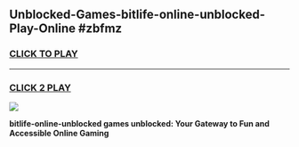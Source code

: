 
## Unblocked-Games-bitlife-online-unblocked-Play-Online #zbfmz
<h3>
<a href="https://news.freeplayer.one?title=bitlife-online-unblocked&ref=3">CLICK TO PLAY</a></h3>
<hr>

<h3>
<a href="https://news.freeplayer.one?title=bitlife-online-unblocked&ref=3">CLICK 2 PLAY</a>
  
</h3>

<a href="https://news.freeplayer.one?title=bitlife-online-unblocked&ref=3"><img src="https://clearcache.store/games.png"></a>


**bitlife-online-unblocked games unblocked: Your Gateway to Fun and Accessible Online Gaming**
